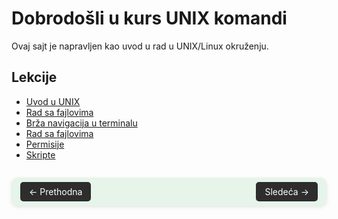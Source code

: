 # Dobrodošli u kurs UNIX komandi

Ovaj sajt je napravljen kao uvod u rad u UNIX/Linux okruženju.

## Lekcije

- [Uvod u UNIX](docs/1-unix.html)
- [Rad sa fajlovima](docs/2-filesystem_functions.html)
- [Brža navigacija u terminalu](docs/3-faster_terminal_navigation.html)
- [Rad sa fajlovima](docs/4-working_with_files.html)
- [Permisije](docs/5-permissions.html)
- [Skripte](docs/6-scripts.html)


<style>
.button-nav {
  padding: 0.5em 1em;
  background-color: #2d2d2d;
  color: white;
  text-decoration: none;
  border-radius: 5px;
  transition: background-color 0.3s ease;
}
.button-nav:hover {
  background-color: #444;
}
.nav-buttons-wrapper {
  display: flex;
  justify-content: space-between;
  margin-top: 2em;
  background-color: #e6f4ea; /* zelenkasta pozadina */
  padding: 1em;
  border-radius: 10px;
  box-shadow: 0 2px 6px rgba(0,0,0,0.1);
}
.nav-left, .nav-right {
  flex: 1;
}
.nav-left {
  text-align: left;
}
.nav-right {
  text-align: right;
}
</style>

<div class="nav-buttons-wrapper">
  <div class="nav-left">
    <a href="../index.html" class="button-nav">← Prethodna</a>
  </div>
  <div class="nav-right">
    <a href="2-filesystem_functions.html" class="button-nav">Sledeća →</a>
  </div>
</div>